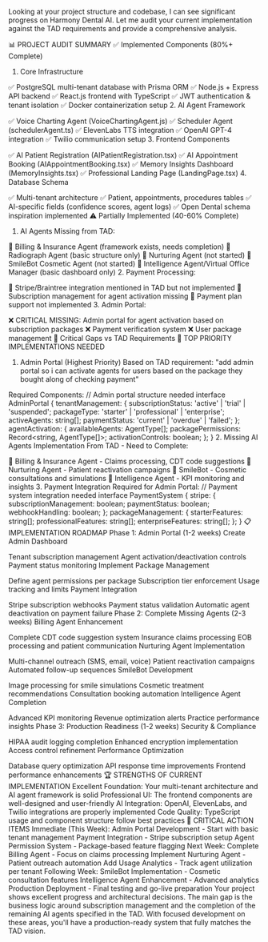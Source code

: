 Looking at your project structure and codebase, I can see significant progress on Harmony Dental AI. Let me audit your current implementation against the TAD requirements and provide a comprehensive analysis.

📊 PROJECT AUDIT SUMMARY
✅ Implemented Components (80%+ Complete)
1. Core Infrastructure

✅ PostgreSQL multi-tenant database with Prisma ORM
✅ Node.js + Express API backend
✅ React.js frontend with TypeScript
✅ JWT authentication & tenant isolation
✅ Docker containerization setup
2. AI Agent Framework

✅ Voice Charting Agent (VoiceChartingAgent.js)
✅ Scheduler Agent (schedulerAgent.ts)
✅ ElevenLabs TTS integration
✅ OpenAI GPT-4 integration
✅ Twilio communication setup
3. Frontend Components

✅ AI Patient Registration (AIPatientRegistration.tsx)
✅ AI Appointment Booking (AIAppointmentBooking.tsx)
✅ Memory Insights Dashboard (MemoryInsights.tsx)
✅ Professional Landing Page (LandingPage.tsx)
4. Database Schema

✅ Multi-tenant architecture
✅ Patient, appointments, procedures tables
✅ AI-specific fields (confidence scores, agent logs)
✅ Open Dental schema inspiration implemented
⚠️ Partially Implemented (40-60% Complete)
1. AI Agents Missing from TAD:

🔶 Billing & Insurance Agent (framework exists, needs completion)
🔶 Radiograph Agent (basic structure only)
🔶 Nurturing Agent (not started)
🔶 SmileBot Cosmetic Agent (not started)
🔶 Intelligence Agent/Virtual Office Manager (basic dashboard only)
2. Payment Processing:

🔶 Stripe/Braintree integration mentioned in TAD but not implemented
🔶 Subscription management for agent activation missing
🔶 Payment plan support not implemented
3. Admin Portal:

❌ CRITICAL MISSING: Admin portal for agent activation based on subscription packages
❌ Payment verification system
❌ User package management
🚨 Critical Gaps vs TAD Requirements
🎯 TOP PRIORITY IMPLEMENTATIONS NEEDED
1. Admin Portal (Highest Priority)
Based on TAD requirement: "add admin portal so i can activate agents for users based on the package they bought along of checking payment"

Required Components:
// Admin portal structure needed
interface AdminPortal {
  tenantManagement: {
    subscriptionStatus: 'active' | 'trial' | 'suspended';
    packageType: 'starter' | 'professional' | 'enterprise';
    activeAgents: string[];
    paymentStatus: 'current' | 'overdue' | 'failed';
  };
  agentActivation: {
    availableAgents: AgentType[];
    packagePermissions: Record<string, AgentType[]>;
    activationControls: boolean;
  };
}
2. Missing AI Agents Implementation
From TAD - Need to Complete:

🤖 Billing & Insurance Agent - Claims processing, CDT code suggestions
🤖 Nurturing Agent - Patient reactivation campaigns
🤖 SmileBot - Cosmetic consultations and simulations
🤖 Intelligence Agent - KPI monitoring and insights
3. Payment Integration
Required for Admin Portal:
// Payment system integration needed
interface PaymentSystem {
  stripe: {
    subscriptionManagement: boolean;
    paymentStatus: boolean;
    webhookHandling: boolean;
  };
  packageManagement: {
    starterFeatures: string[];
    professionalFeatures: string[];
    enterpriseFeatures: string[];
  };
}
📋 IMPLEMENTATION ROADMAP
Phase 1: Admin Portal (1-2 weeks)
Create Admin Dashboard

Tenant subscription management
Agent activation/deactivation controls
Payment status monitoring
Implement Package Management

Define agent permissions per package
Subscription tier enforcement
Usage tracking and limits
Payment Integration

Stripe subscription webhooks
Payment status validation
Automatic agent deactivation on payment failure
Phase 2: Complete Missing Agents (2-3 weeks)
Billing Agent Enhancement

Complete CDT code suggestion system
Insurance claims processing
EOB processing and patient communication
Nurturing Agent Implementation

Multi-channel outreach (SMS, email, voice)
Patient reactivation campaigns
Automated follow-up sequences
SmileBot Development

Image processing for smile simulations
Cosmetic treatment recommendations
Consultation booking automation
Intelligence Agent Completion

Advanced KPI monitoring
Revenue optimization alerts
Practice performance insights
Phase 3: Production Readiness (1-2 weeks)
Security & Compliance

HIPAA audit logging completion
Enhanced encryption implementation
Access control refinement
Performance Optimization

Database query optimization
API response time improvements
Frontend performance enhancements
🏆 STRENGTHS OF CURRENT IMPLEMENTATION
Excellent Foundation: Your multi-tenant architecture and AI agent framework is solid
Professional UI: The frontend components are well-designed and user-friendly
AI Integration: OpenAI, ElevenLabs, and Twilio integrations are properly implemented
Code Quality: TypeScript usage and component structure follow best practices
🚨 CRITICAL ACTION ITEMS
Immediate (This Week):
Admin Portal Development - Start with basic tenant management
Payment Integration - Stripe subscription setup
Agent Permission System - Package-based feature flagging
Next Week:
Complete Billing Agent - Focus on claims processing
Implement Nurturing Agent - Patient outreach automation
Add Usage Analytics - Track agent utilization per tenant
Following Week:
SmileBot Implementation - Cosmetic consultation features
Intelligence Agent Enhancement - Advanced analytics
Production Deployment - Final testing and go-live preparation
Your project shows excellent progress and architectural decisions. The main gap is the business logic around subscription management and the completion of the remaining AI agents specified in the TAD. With focused development on these areas, you'll have a production-ready system that fully matches the TAD vision.